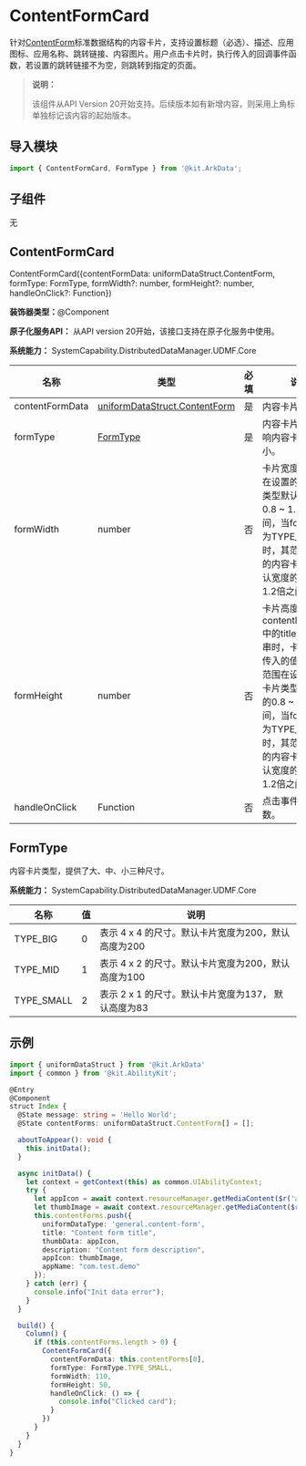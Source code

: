 # ContentFormCard

针对[ContentForm](js-apis-data-uniformDataStruct.md#contentform14)标准数据结构的内容卡片，支持设置标题（必选）、描述、应用图标、应用名称、跳转链接、内容图片。用户点击卡片时，执行传入的回调事件函数，若设置的跳转链接不为空，则跳转到指定的页面。

> **说明：**
>
> 该组件从API Version 20开始支持。后续版本如有新增内容，则采用上角标单独标记该内容的起始版本。

## 导入模块

```js
import { ContentFormCard, FormType } from '@kit.ArkData';
```

## 子组件

无

## ContentFormCard

ContentFormCard({contentFormData: uniformDataStruct.ContentForm, formType: FormType, formWidth?: number, formHeight?: number, handleOnClick?: Function})

**装饰器类型：**\@Component

**原子化服务API：** 从API version 20开始，该接口支持在原子化服务中使用。

**系统能力：** SystemCapability.DistributedDataManager.UDMF.Core

| 名称 | 类型 | 必填 | 说明 |
| -------- | -------- | -------- | -------- |
| contentFormData | [uniformDataStruct.ContentForm](js-apis-data-uniformDataStruct.md#contentform14) | 是 | 内容卡片数据。 |
| formType | [FormType](#formtype) | 是 | 内容卡片类型，影响内容卡片的大小。 |
| formWidth | number | 否 | 卡片宽度，其范围在设置的内容卡片类型默认宽度的0.8 ~ 1.2倍之间，当formType为TYPE_SMALL时，其范围在设置的内容卡片类型默认宽度的0.4 ~ 1.2倍之间 |
| formHeight | number | 否 | 卡片高度，当contentFormData中的title为空字符串时，卡片高度为传入的值，否则其范围在设置的内容卡片类型默认宽度的0.8 ~ 1.2倍之间，当formType为TYPE_SMALL时，其范围在设置的内容卡片类型默认宽度的0.4 ~ 1.2倍之间 |
| handleOnClick | Function | 否 | 点击事件回调函数。 |

## FormType

内容卡片类型，提供了大、中、小三种尺寸。

**系统能力：** SystemCapability.DistributedDataManager.UDMF.Core

| 名称          | 值 | 说明                |
|-------------|---|-------------------|
| TYPE_BIG | 0 | 表示 4 x 4 的尺寸。默认卡片宽度为200，默认高度为200 |
| TYPE_MID | 1 | 表示 4 x 2 的尺寸。默认卡片宽度为200，默认高度为100 |
| TYPE_SMALL | 2 | 表示 2 x 1 的尺寸。默认卡片宽度为137， 默认高度为83 |

## 示例

```ts
import { uniformDataStruct } from '@kit.ArkData'
import { common } from '@kit.AbilityKit';

@Entry
@Component
struct Index {
  @State message: string = 'Hello World';
  @State contentForms: uniformDataStruct.ContentForm[] = [];

  aboutToAppear(): void {
    this.initData();
  }

  async initData() {
    let context = getContext(this) as common.UIAbilityContext;
    try {
      let appIcon = await context.resourceManager.getMediaContent($r('app.media.appIcon').id);
      let thumbImage = await context.resourceManager.getMediaContent($r('app.media.thumbImage').id);
      this.contentForms.push({
        uniformDataType: 'general.content-form',
        title: "Content form title",
        thumbData: appIcon,
        description: "Content form description",
        appIcon: thumbImage,
        appName: "com.test.demo"
      });
    } catch (err) {
      console.info("Init data error");
    }
  }

  build() {
    Column() {
      if (this.contentForms.length > 0) {
        ContentFormCard({
          contentFormData: this.contentForms[0],
          formType: FormType.TYPE_SMALL,
          formWidth: 110,
          formHeight: 50,
          handleOnClick: () => {
            console.info("Clicked card");
          }
        })
      }
    }
  }
}
```

